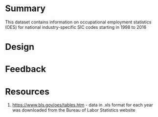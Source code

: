 # Summary 
This dataset contains information on occupational employment statistics (OES) for national industry-specific SIC codes starting in 1998 to 2016

# Design 

# Feedback 

# Resources 
1. https://www.bls.gov/oes/tables.htm - data in .xls format for each year was downloaded from the Bureau of Labor Statistics website